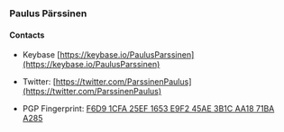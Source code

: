 ### Paulus Pärssinen
#### Contacts
- Keybase [https://keybase.io/PaulusParssinen](https://keybase.io/PaulusParssinen)
- Twitter: [https://twitter.com/ParssinenPaulus](https://twitter.com/ParssinenPaulus)

- PGP Fingerprint: [F6D9 1CFA 25EF 1653 E9F2  45AE 3B1C AA18 71BA A285](https://ppaul.us/F6D91CFA25EF1653E9F245AE3B1CAA1871BAA285.asc.txt)

